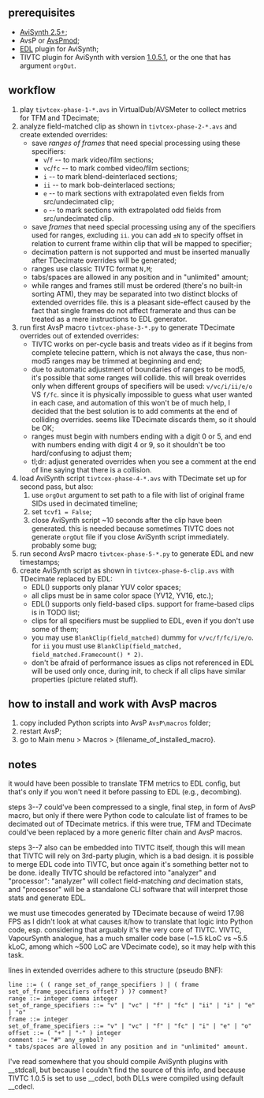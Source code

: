 ## prerequisites
- [AviSynth 2.5+](https://sourceforge.net/projects/avisynth2/);
- AvsP or [AvsPmod](https://github.com/AvsPmod/AvsPmod/releases);
- [EDL](https://github.com/8day/avs-edl/releases) plugin for AviSynth;
- TIVTC plugin for AviSynth with version [1.0.5.1](https://github.com/8day/avs-tivtc/releases), or the one that has argument `orgOut`.


## workflow
1. play `tivtcex-phase-1-*.avs` in VirtualDub/AVSMeter to collect metrics for TFM and TDecimate;
2. analyze field-matched clip as shown in `tivtcex-phase-2-*.avs` and create extended overrides:
	- save *ranges of frames* that need special processing using these specifiers:
		- `v`/`f` -- to mark video/film sections;
		- `vc`/`fc` -- to mark combed video/film sections;
		- `i` -- to mark blend-deinterlaced sections;
		- `ii` -- to mark bob-deinterlaced sections;
		- `e` -- to mark sections with extrapolated even fields from src/undecimated clip;
		- `o` -- to mark sections with extrapolated odd fields from src/undecimated clip.
	- save *frames* that need special processing using any of the specifiers used for ranges, excluding `ii`.  you can add `±N` to specify offset in relation to current frame within clip that will be mapped to specifier;
	- decimation pattern is not supported and must be inserted manually after TDecimate overrides will be generated;
	- ranges use classic TIVTC format `N,M`;
	- tabs/spaces are allowed in any position and in "unlimited" amount;
	- while ranges and frames still must be ordered (there's no built-in sorting ATM), they may be separated into two distinct blocks of extended overrides file.  this is a pleasant side-effect caused by the fact that single frames do not affect framerate and thus can be treated as a mere instructions to EDL generator.
3. run first AvsP macro `tivtcex-phase-3-*.py` to generate TDecimate overrides out of extended overrides:
	- TIVTC works on per-cycle basis and treats video as if it begins from complete telecine pattern, which is not always the case, thus non-mod5 ranges may be trimmed at beginning and end;
	- due to automatic adjustment of boundaries of ranges to be mod5, it's possible that some ranges will collide.  this will break overrides only when different groups of specifiers will be used: `v/vc/i/ii/e/o` VS `f/fc`.  since it is physically impossible to guess what user wanted in each case, and automation of this won't be of much help, I decided that the best solution is to add comments at the end of colliding overrides.  seems like TDecimate discards them, so it should be OK;
	- ranges must begin with numbers ending with a digit 0 or 5, and end with numbers ending with digit 4 or 9, so it shouldn't be too hard/confusing to adjust them;
	- tl;dr: adjust generated overrides when you see a comment at the end of line saying that there is a collision.
4. load AviSynth script `tivtcex-phase-4-*.avs` with TDecimate set up for second pass, but also:
	1. use `orgOut` argument to set path to a file with list of original frame SIDs used in decimated timeline;
	2. set `tcvf1 = False`;
	3. close AviSynth script ~10 seconds after the clip have been generated.  this is needed because sometimes TIVTC does not generate `orgOut` file if you close AviSynth script immediately.  probably some bug;
5. run second AvsP macro `tivtcex-phase-5-*.py` to generate EDL and new timestamps;
6. create AviSynth script as shown in `tivtcex-phase-6-clip.avs` with TDecimate replaced by EDL:
	- EDL() supports only planar YUV color spaces;
	- all clips must be in same color space (YV12, YV16, etc.);
	- EDL() supports only field-based clips.  support for frame-based clips is in TODO list;
	- clips for all specifiers must be supplied to EDL, even if you don't use some of them;
	- you may use `BlankClip(field_matched)` dummy for `v/vc/f/fc/i/e/o`.  for `ii` you must use `BlankClip(field_matched, field_matched.Framecount() * 2)`.
	- don't be afraid of performance issues as clips not referenced in EDL will be used only once, during init, to check if all clips have similar properties (picture related stuff).


## how to install and work with AvsP macros
1. copy included Python scripts into AvsP `AvsP\macros` folder;
2. restart AvsP;
3. go to Main menu > Macros > {filename_of_installed_macro}.


## notes
it would have been possible to translate TFM metrics to EDL config, but that's only if you won't need it before passing to EDL (e.g., decombing).

steps 3--7 could've been compressed to a single, final step, in form of AvsP macro, but only if there were Python code to calculate list of frames to be decimated out of TDecimate metrics.  if this were true, TFM and TDecimate could've been replaced by a more generic filter chain and AvsP macros.

steps 3--7 also can be embedded into TIVTC itself, though this will mean that TIVTC will rely on 3rd-party plugin, which is a bad design.  it is possible to merge EDL code into TIVTC, but once again it's something better not to be done.  ideally TIVTC should be refactored into "analyzer" and "processor": "analyzer" will collect field-matching *and* decimation stats, and "processor" will be a standalone CLI software that will interpret those stats and generate EDL.

we must use timecodes generated by TDecimate because of weird 17.98 FPS as I didn't look at what causes it/how to translate that logic into Python code, esp. considering that arguably it's the very core of TIVTC.  VIVTC, VapourSynth analogue, has a much smaller code base (~1.5 kLoC vs ~5.5 kLoC, among which ~500 LoC are VDecimate code), so it may help with this task.

lines in extended overrides adhere to this structure (pseudo BNF):
```
line ::= ( ( range set_of_range_specifiers ) | ( frame set_of_frame_specifiers offset? ) )? comment?
range ::= integer comma integer
set_of_range_specifiers ::= "v" | "vc" | "f" | "fc" | "ii" | "i" | "e" | "o"
frame ::= integer
set_of_frame_specifiers ::= "v" | "vc" | "f" | "fc" | "i" | "e" | "o"
offset ::= ( "+" | "-" ) integer
comment ::= "#" any_symbol?
* tabs/spaces are allowed in any position and in "unlimited" amount.
```

I've read somewhere that you should compile AviSynth plugins with __stdcall, but because I couldn't find the source of this info, and because TIVTC 1.0.5 is set to use __cdecl, both DLLs were compiled using default __cdecl.
